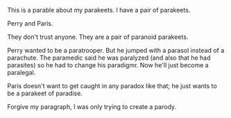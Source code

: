 This is a parable about my parakeets. I have a pair of parakeets.

Perry and Paris.

They don't trust anyone. They are a pair of paranoid parakeets.

Perry wanted to be a paratrooper. But he jumped with a parasol instead of a
parachute. The paramedic said he was paralyzed (and also that he had parasites)
so he had to change his paradigmr.  Now he'll just become a paralegal.

Paris doesn't want to get caught in any paradox like that; he just wants to
be a parakeet of paradise. 

Forgive my paragraph, I was only trying to create a parody. 
